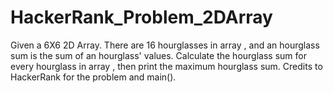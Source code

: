 # HackerRank_Problem_2DArray
Given a  6X6 2D Array. There are 16 hourglasses in array , and an hourglass sum is the sum of an hourglass' values. Calculate the hourglass sum for every hourglass in array , then print the maximum hourglass sum. Credits to HackerRank for  the problem and main().
